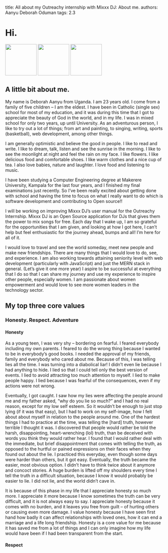 title: All about my Outreachy internship with Mixxx DJ: About me.
authors: Aanyu Deborah Oduman
tags: 2.3

# Hi.
<p float="left">
  <img src="/img1.png" width="100" />
  <img src="/img2.png" width="100" />
  <img src="/img3.png" width="100" />
</p>

## A little bit about me.

My name is Deborah Aanyu from Uganda. I am 23 years old. I come from a family of five children – I am the eldest. I have been in Catholic (single sex) school for most of my education, and it was during this time that I got to appreciate the beauty of God in the world, and in my life. I was in mixed school for only two years, up until University. As an adventurous person, I like to try out a lot of things; from art and painting, to singing, writing, sports (basketball), web development, among other things.

I am generally optimistic and believe the good in people. I like to read and write. I like to dream, talk, listen and see the sunrise in the morning. I like to see the moonlight at night and feel the rain on my face. I like flowers. I like delicious food and comfortable shoes. I like warm clothes and a nice cup of tea. I also love babies, nature and laughter. I love food and listening to music.

I have been studying a Computer Engineering degree at Makerere University, Kampala for the last four years, and I finished my final examinations just recently. So I’ve been really excited about getting done with school and  having the time to focus on what I really want to do which is software development and contributing to Open source!!

I will be working on improving Mixxx DJ’s user manual for the Outreachy Internship. Mixxx DJ is an Open Source application for DJs that gives them the power to mix songs for free. Each day that I wake up, I am so grateful for the opportunities that I am given, and looking at how I got here, I can’t help but feel enthusiastic for the journey ahead, bumps and all! I’m here for all of it.

I would love to travel and see the world someday, meet new people and make new friendships. There are many things that I would love to do, see, and experience. I am also working towards attaining seniority level with web development (particularly with JavaScript) and just the MERN stack in general. (Let’s give it one more year) I aspire to be successful at everything that I do so that I can share my journey and use my experience to inspire other people, especially women. I am passionate about women empowerment and would love to see more women leaders in the technology sector.


## My top three core values

### Honesty. Respect. Adventure

#### Honesty

As a young teen, I was very shy – bordering on fearful. I feared everybody including my own parents. I feared to do the wrong thing because I wanted to be in everybody’s good books. I needed the approval of my friends, family and everybody who cared about me. Because of this, I was telling lies all the time. I was turning into a diabolical liar! I didn’t even lie because I had anything to hide. I lied so that I could tell only the best version of events. I lied to avoid attracting too much attention to myself. I lied to make people happy. I lied because I was fearful of the consequences, even if my actions were not wrong.

Eventually, I got caught. I saw how my lies were affecting the people around me and my father asked, “why do you lie so much?” and I had no real reason, except for my low self esteem. So it wouldn’t be enough to just stop lying (if it was that easy), but I had to work on my self-image, how I felt about about myself in relation to the people around me. One of the hardest things I had to practice at the time, was telling the [hard] truth, however terrible I thought it was. I discovered that people would rather be told the harsh, disappointing, heart-wrenching (lol) truth, than be deceived with words you think they would rather hear. I found that I would rather deal with the immediate, but brief disappointment that comes with telling the truth, as opposed to the hurtful or pained expressions on their faces when they found out about the lie. I practiced this everyday, even though some days were harder than others, but it got easy. Eventually, the truth became the easier, most obvious option. I didn’t have to think twice about it anymore and concoct stories. A huge burden is lifted off my shoulders every time I tell the truth in a difficult situation, because I know it would probably be easier to lie. I did not lie, and the world didn’t cave in.

It is because of this phase in my life that I appreciate honesty so much more. I appreciate it more because I know sometimes the truth can be very difficult, and it is not always easy to say. I appreciate honesty because it comes with no burden, and it leaves you free from guilt – of hurting others or causing even more damage. I value honesty because I have seen first hand how badly it can affect relationships with loved ones, how it can end a marriage and a life long friendship. Honesty is a core value for me because it has saved me from a lot of things and I can only imagine how my life would have been if I had been transparent from the start.

#### Respect


